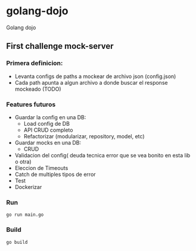 # golang-dojo

Golang dojo

## First challenge mock-server

### Primera definicion:

- Levanta configs de paths a mockear de archivo json (config.json)
- Cada path apunta a algun archivo a donde buscar el response mockeado (TODO)

### Features futuros
- Guardar la config en una DB:
  - Load config de DB
  - API CRUD completo
  - Refactorizar (modularizar, repository, model, etc)
- Guardar mocks en una DB:
  - CRUD
- Validacion del config( deuda tecnica error que se vea bonito en esta lib o otra)
- Eleccion de Timeouts
- Catch de multiples tipos de error
- Test
- Dockerizar
  
### Run

```go run main.go```

### Build

```go build```
